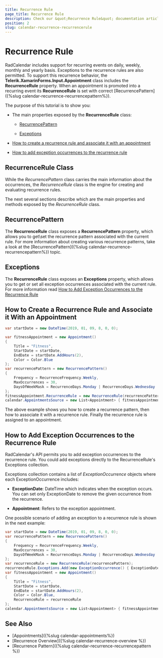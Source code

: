 ```yaml
---
title: Recurrence Rule
page_title: Recurrence Rule
description: Check our &quot;Recurrence Rule&quot; documentation article for Telerik Calendar for Xamarin control.
position: 2
slug: calendar-recurrence-recurrencerule
---
```


# Recurrence Rule

RadCalendar includes support for recurring events on daily, weekly, monthly and yearly basis. Exceptions to the recurrence rules are also permitted. To support this recurrence behavior, the **Telerik.XamarinForms.Input.Appointment** class includes the __RecurrenceRule__ property. When an appointment is promoted into a recurring event its __RecurrenceRule__ is set with correct [RecurrencePattern]({%slug calendar-recurrence-recurrencepattern%}).     

The purpose of this tutorial is to show you:

* The main properties exposed by the __RecurrenceRule__ class:

	* [RecurrencePattern](#recurrencepattern)

	* [Exceptions](#exceptions)

* [How to create a recurrence rule and associate it with an appointment](#how-to-create-a-recurrence-rule-and-associate-it-with-an-appointment)

* [How to add exception occurrences to the recurrence rule](#how-to-add-exception-occurrences-to-the-recurrence-rule)

## RecurrenceRule Class

While the *RecurrencePattern* class carries the main information about the occurrences, the *RecurrenceRule* class is the engine for creating and evaluating recurrence rules.        

The next several sections describe which are the main properties and methods exposed by the *RecurrenceRule* class.        

## RecurrencePattern

The __RecurrenceRule__ class exposes a __RecurrencePattern__ property, which allows you to get\set the recurrence pattern associated with the current rule. For more information about creating various recurrence patterns, take a look at the [RecurrencePattern]({%slug calendar-recurrence-recurrencepattern%}) topic.  

## Exceptions

The __RecurrenceRule__ class exposes an __Exceptions__ property, which allows you to get or set all exception occurrences associated with the current rule. For more information read [How to Add Exception Occurrences to the Recurrence Rule](#how-to-add-exception-occurrences-to-the-recurrence-rule)

## How to Create a Recurrence Rule and Associate it With an Appointment

```C#
var startDate = new DateTime(2019, 01, 09, 8, 0, 0);

var fitnessAppointment = new Appointment()
{
    Title = "Fitness",
    StartDate = startDate,
    EndDate = startDate.AddHours(2),
	Color = Color.Blue
};
var recurrencePattern = new RecurrencePattern()
{
	Frequency = RecurrenceFrequency.Weekly,
	MaxOccurrences = 30,
	DaysOfWeekMask = RecurrenceDays.Monday | RecurrenceDays.Wednesday | RecurrenceDays.Friday
}; 
fitnessAppointment.RecurrenceRule = new RecurrenceRule(recurrencePattern);
calendar.AppointmentsSource = new List<Appointment> { fitnessAppointment };
```

The above example shows you how to create a recurrence pattern, then how to associate it with a recurrence rule. Finally the recurrence rule is assigned to an appointment.

## How to Add Exception Occurrences to the Recurrence Rule

RadCalendar's API permits you to add exception occurrences to the recurrence rule. You could add exceptions directly to the RecurrenceRule's Exceptions collection.

Exceptions collection contains a list of *ExceptionOccurrence* objects where each ExceptionOccurrence includes:

* **ExceptionDate**: DateTime which indicates when the exception occurs. You can set only ExceptionDate to remove the given occurrence from the recurrence.
          
* **Appointment**: Refers to the exception appointment.

One possible scenario of adding an exception to a recurrence rule is shown in the next example:

```C#
var startDate = new DateTime(2019, 01, 09, 8, 0, 0);            
var recurrencePattern = new RecurrencePattern()
{
    Frequency = RecurrenceFrequency.Weekly,
    MaxOccurrences = 30,
    DaysOfWeekMask = RecurrenceDays.Monday | RecurrenceDays.Wednesday | RecurrenceDays.Friday
};
var recurrenceRule = new RecurrenceRule(recurrencePattern);
recurrenceRule.Exceptions.Add(new ExceptionOccurrence() { ExceptionDate = startDate.AddDays(2) });
var fitnessAppointment = new Appointment()
{
    Title = "Fitness",
    StartDate = startDate,
    EndDate = startDate.AddHours(2),
    Color = Color.Blue,
    RecurrenceRule = recurrenceRule
};
calendar.AppointmentsSource = new List<Appointment> { fitnessAppointment };
```

## See Also

* [Appointments]({%slug calendar-appointments%})
* [Recurrence Overview]({%slug calendar-recurrence-overview %})
* [Recurrence Pattern]({%slug calendar-recurrence-recurrencepattern %})


